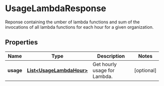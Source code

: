 

# UsageLambdaResponse

Reponse containing the umber of lambda functions and sum of the invocations of all lambda functions for each hour for a given organization.
## Properties

Name | Type | Description | Notes
------------ | ------------- | ------------- | -------------
**usage** | [**List&lt;UsageLambdaHour&gt;**](UsageLambdaHour.md) | Get hourly usage for Lambda. |  [optional]



